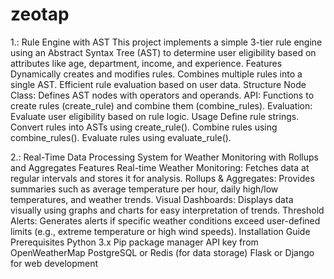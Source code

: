# zeotap
1.: Rule Engine with AST
This project implements a simple 3-tier rule engine using an Abstract Syntax Tree (AST) to determine user eligibility based on attributes like age, department, income, and experience.
Features
Dynamically creates and modifies rules.
Combines multiple rules into a single AST.
Efficient rule evaluation based on user data.
Structure
Node Class: Defines AST nodes with operators and operands.
API: Functions to create rules (create_rule) and combine them (combine_rules).
Evaluation: Evaluate user eligibility based on rule logic.
Usage
Define rule strings.
Convert rules into ASTs using create_rule().
Combine rules using combine_rules().
Evaluate rules using evaluate_rule().

2.: Real-Time Data Processing System for
Weather Monitoring with Rollups and Aggregates
Features
Real-time Weather Monitoring: Fetches data at regular intervals and stores it for analysis.
Rollups & Aggregates: Provides summaries such as average temperature per hour, daily high/low temperatures, and weather trends.
Visual Dashboards: Displays data visually using graphs and charts for easy interpretation of trends.
Threshold Alerts: Generates alerts if specific weather conditions exceed user-defined limits (e.g., extreme temperature or high wind speeds).
Installation Guide
Prerequisites
Python 3.x
Pip package manager
API key from OpenWeatherMap
PostgreSQL or Redis (for data storage)
Flask or Django for web development

